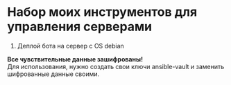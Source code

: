 # Набор моих инструментов для управления серверами

1) Деплой бота на сервер c OS debian

**Все чувствительные данные зашифрованы!**<br>
Для использования, нужно создать свои ключи ansible-vault и заменить шифрованные данные своими.